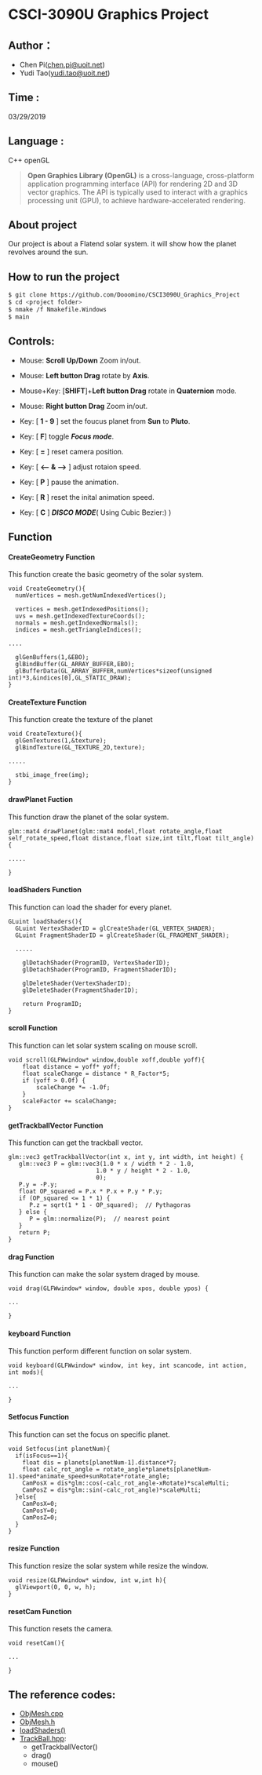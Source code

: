 # CSCI-3090U Graphics Project
## Author：
- Chen Pi(chen.pi@uoit.net)
- Yudi Tao(yudi.tao@uoit.net)

## Time :
03/29/2019

## Language :
C++ openGL
> **Open Graphics Library (OpenGL)** is a cross-language, cross-platform application programming interface (API) for rendering 2D and 3D vector graphics. The API is typically used to interact with a graphics processing unit (GPU), to achieve hardware-accelerated rendering.

## About project
Our project is about a Flatend solar system. it will show how the planet revolves around the sun.

## How to run the project
```sh
$ git clone https://github.com/Dooomino/CSCI3090U_Graphics_Project
$ cd <project folder>
$ nmake /f Nmakefile.Windows
$ main
```
## Controls:

- Mouse: **Scroll Up/Down** Zoom in/out.
- Mouse: **Left button Drag** rotate by **Axis**.
- Mouse+Key: [**SHIFT**]+**Left button Drag** rotate in **Quaternion** mode.
- Mouse: **Right button Drag** Zoom in/out.

- Key: [ **1 - 9** ] set the foucus planet from **Sun** to **Pluto**.
- Key: [ **F**] toggle ***Focus mode***. 
- Key: [ **=** ] reset camera position.
- Key: [ **⟵ & ⟶** ] adjust rotaion speed.
- Key: [ **P** ] pause the animation.
- Key: [ **R** ] reset the inital animation speed.
- Key: [ **C** ] ***DISCO MODE***( Using Cubic Bezier:) )

## Function
#### CreateGeometry Function
This function create the basic geometry of the solar system. 


```
void CreateGeometry(){
  numVertices = mesh.getNumIndexedVertices();

  vertices = mesh.getIndexedPositions();
  uvs = mesh.getIndexedTextureCoords();
  normals = mesh.getIndexedNormals();
  indices = mesh.getTriangleIndices();

....

  glGenBuffers(1,&EBO);
  glBindBuffer(GL_ARRAY_BUFFER,EBO);
  glBufferData(GL_ARRAY_BUFFER,numVertices*sizeof(unsigned int)*3,&indices[0],GL_STATIC_DRAW);
}
```

#### CreateTexture Function
This function create the texture of the planet
```
void CreateTexture(){
  glGenTextures(1,&texture);
  glBindTexture(GL_TEXTURE_2D,texture);

.....

  stbi_image_free(img);
}
```

#### drawPlanet Fuction
This function draw the planet of the solar system.
```
glm::mat4 drawPlanet(glm::mat4 model,float rotate_angle,float self_rotate_speed,float distance,float size,int tilt,float tilt_angle){

.....

}
````

#### loadShaders Function
This function can load the shader for every planet.
```
GLuint loadShaders(){
  GLuint VertexShaderID = glCreateShader(GL_VERTEX_SHADER);
  GLuint FragmentShaderID = glCreateShader(GL_FRAGMENT_SHADER);
  
  .....
  
    glDetachShader(ProgramID, VertexShaderID);
	glDetachShader(ProgramID, FragmentShaderID);

	glDeleteShader(VertexShaderID);
	glDeleteShader(FragmentShaderID);

	return ProgramID;
} 
```

#### scroll Function
This function can let solar system scaling on mouse scroll.
```
void scroll(GLFWwindow* window,double xoff,double yoff){
    float distance = yoff* yoff;
    float scaleChange = distance * R_Factor*5;
    if (yoff > 0.0f) {
        scaleChange *= -1.0f;
    }
    scaleFactor += scaleChange;
}
```

#### getTrackballVector Function
This function can get the trackball vector.
```
glm::vec3 getTrackballVector(int x, int y, int width, int height) {
   glm::vec3 P = glm::vec3(1.0 * x / width * 2 - 1.0,
   	                     1.0 * y / height * 2 - 1.0,
   	                     0);
   P.y = -P.y;
   float OP_squared = P.x * P.x + P.y * P.y;
   if (OP_squared <= 1 * 1) {
      P.z = sqrt(1 * 1 - OP_squared);  // Pythagoras
   } else {
      P = glm::normalize(P);  // nearest point
   }
   return P;
}
```

#### drag Function
This function can make the solar system draged by mouse.
```
void drag(GLFWwindow* window, double xpos, double ypos) {

...

}
```

#### keyboard Function
This function perform different function on solar system.
```
void keyboard(GLFWwindow* window, int key, int scancode, int action, int mods){

...

}
```

#### Setfocus Function
This function can set the focus on specific planet.
```
void Setfocus(int planetNum){
  if(isFocus==1){
    float dis = planets[planetNum-1].distance*7;
    float calc_rot_angle = rotate_angle*planets[planetNum-1].speed*animate_speed+sunRotate*rotate_angle;
    CamPosX = dis*glm::cos(-calc_rot_angle-xRotate)*scaleMulti;
    CamPosZ = dis*glm::sin(-calc_rot_angle)*scaleMulti;
  }else{
    CamPosX=0;
    CamPosY=0;
    CamPosZ=0;
  }
}
````

#### resize Function
This function resize the solar system while resize the window.
```
void resize(GLFWwindow* window, int w,int h){
  glViewport(0, 0, w, h);
}
```

#### resetCam Function
This function resets the camera.
```
void resetCam(){

...

}
```

## The reference codes:
- [ObjMesh.cpp](https://github.com/randyfortier/CSCI3090U_Examples/blob/master/04a_ParametricPrimitives_Sphere/ObjMesh.cpp)
- [ObjMesh.h](https://github.com/randyfortier/CSCI3090U_Examples/blob/master/04a_ParametricPrimitives_Sphere/ObjMesh.h)
- [loadShaders()](https://github.com/randyfortier/CSCI3090U_Examples/blob/master/04a_ParametricPrimitives_Sphere/ShaderProgram.cpp)
- [TrackBall.hpp](https://github.com/randyfortier/CSCI3090U_Examples/blob/master/04a_ParametricPrimitives_Sphere/ObjMesh.cpp):
	- getTrackballVector()
	- drag()
 	- mouse()
